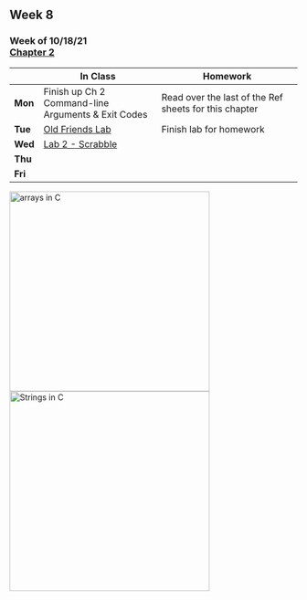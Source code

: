 ## Week 8

### Week of 10/18/21<br>[Chapter 2](/apcsp/curriculum/2)

  |       |In Class               |Homework   |
  |-------|---------              |---------  |
  |**Mon**|Finish up Ch 2<br>Command-line Arguments & Exit Codes |Read over the last of the Ref sheets for this chapter |
  |**Tue**|[Old Friends Lab](https://lab.cs50.io/candib80/cs50labs/c/oldFriends/) |Finish lab for homework |
  |**Wed**|[Lab 2 - Scrabble](https://candib80.github.io/apcsp/psets/scrabble) | |
  |**Thu**| | |
  |**Fri**| | |


<meta http-equiv="refresh" content="300"/>

<img src="https://media.geeksforgeeks.org/wp-content/cdn-uploads/Array-Declaration-In-C.png" alt="arrays in C" height="350">
<img src="https://media.geeksforgeeks.org/wp-content/cdn-uploads/20201209135923/String-in-C.png" alt="Strings in C" height="350">
